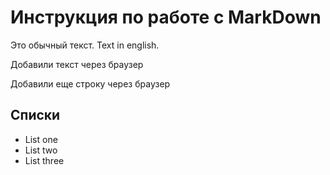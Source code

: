 # Инструкция по работе с MarkDown

Это обычный текст. Text in english.

Добавили текст через браузер

Добавили еще строку через браузер

## Списки
* List one
* List two
* List three

